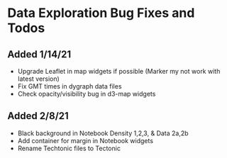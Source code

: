 # Data Exploration Bug Fixes and Todos

## Added 1/14/21
* Upgrade Leaflet in map widgets if possible (Marker my not work with latest version)
* Fix GMT times in dygraph data files
* Check opacity/visibility bug in d3-map widgets

## Added 2/8/21
* Black background in Notebook Density 1,2,3, & Data 2a,2b
* Add container for margin in Notebook widgets
* Rename Techtonic files to Tectonic